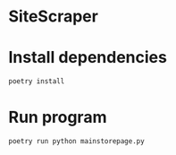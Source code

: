 # SiteScraper

# Install dependencies

```sh
poetry install
```

# Run program

```sh
poetry run python mainstorepage.py
```
